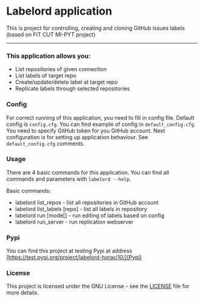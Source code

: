 # Labelord application

This is project for controlling, creating and cloning GitHub issues labels (based on FIT CUT MI-PYT project)


----


### This application allows you:

* List repositories of given connection
* List labels of target repo
* Create/update/delete label at target repo
* Replicate labels through selected repositories


### Config

For correct running of this application, you need to fill in config file. Default config is `config.cfg`.
You can find example of config in `default_config.cfg`. You need to specify GitHub
token for you GitHub account. Next configuration is for setting up application behaviour.
See `default_config.cfg` comments.


### Usage
There are 4 basic commands for this application. You can find all commands and parameters
with `labelord --help`.

Basic commands:
* labelord list_repos - list all repositories in GitHub account
* labelord list_labels [repo] - list all labels in repository
* labelord run [mode[] - run editing of labels based on config
* labelord run_server - run replication webserver  

### Pypi
You can find this project at testing Pypi at address [https://test.pypi.org/project/labelord-horacj10/](Pypi) 

### License


This project is licensed under the GNU License - see the [LICENSE](LICENSE) file for more details.






